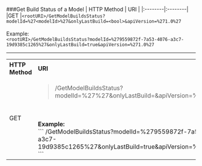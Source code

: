 ###Get Build Status of a Model
| HTTP Method | URI |
|:--------|:--------|
|GET     |`<rootURI>/GetModelBuildsStatus?modelId=%27<modelId>%27&onlyLastBuild=<bool>&apiVersion=%271.0%27`<br><br>Example:<br>`<rootURI>/GetModelBuildsStatus?modelId=%279559872f-7a53-4076-a3c7-19d9385c1265%27&onlyLastBuild=true&apiVersion=%271.0%27`

_ _ _

<table>
	<tr align="left">
    	<th align="left">HTTP Method</th><th align="left">URI</th>
    </tr>
    <tr>
    	<td>GET</td>
        <td>
<blockquote><rootURI>/GetModelBuildsStatus?modelId=%27<modelId>%27&onlyLastBuild=<bool>&apiVersion=%271.0%27</blockquote>
<br><br><b>Example:</b><br>
```
<rootURI>/GetModelBuildsStatus?modelId=%279559872f-7a53-4076-a3c7-19d9385c1265%27&onlyLastBuild=true&apiVersion=%271.0%27
```

</td>
    </tr>
    
</table>

